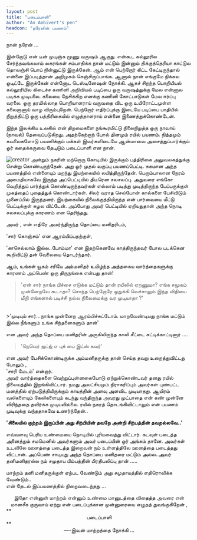 ```yaml
---
layout: post
title: "படைப்பாளி"
author: "An Ambivert's pen"
headcon: "நரேனின் பயணம்"
---
```

நான் நரேன் …<br>
 
இன்றோடு என் டீன் முடிஞ்சு மூணு வருஷம் ஆகுது. என்கூட கல்லூரில சேர்ந்தவங்கலாம் லகரங்கள் சம்பாதிக்க நான் மட்டும் இன்னும் திக்குத்தெரியா காட்டுல தொலஞ்சி பொய் நின்னுட்டு இருக்கேன். ஆம் என் பெற்றோர் கிட்ட கேட்டிருந்தால் என்னை இப்படித்தான் அறிமுகம் செஞ்சிருப்பாங்க. ஆனால் நான் எங்குமே நிக்கல ஓடிட்டே இருக்கேன் என்னோட டெஸ்டினேஷன் நோக்கி. ஆகச் சிறந்த பொறியியல் கல்லூரியில கிடைச்ச கணினி அறிவியல் படிப்பை ஒரு வருஷத்துக்கு மேல என்னால படிக்க முடியலை. கலையை நேசிக்கிற எனக்கு கணினி கோட்பாடுகள் மேல ஈர்ப்பு வரலை. ஒரு தரமில்லாத பொறியாளராய் வருவதை விட ஒரு உயிரோட்டமுள்ள கலைஞனாய் வாழ விரும்புறேன். பெற்றோர் எதிர்ப்புக்கு இடையே படிப்பை பாதியில் நிறுத்திட்டு ஒரு பத்திரிகையில் எழுத்தாளராய் என்னை இணைத்துக்கொண்டேன்.<br>

இந்த இலக்கிய உலகில் என் திறமைகளை நங்கூரமிட்டு நிலைநிறுத்த ஒரு நாவாய் (நாவல்) தேவைப்படுகிறது. அதற்கேற்றாற் போல் தினமும் ரயில் பயணம். நித்தமும் கவலைகளோடு பயணிக்கும் மக்கள் இவர்களிடையே ஆன்மாவை அசைத்துப்பார்க்கும் ஓர் கதைக்கருவை தேடிடும் படைப்பாளி என நான்.<br>

![creator](../../assets/creator.jpg "creator")
அன்றும் நகரின் மற்றொரு கோடியில் இருக்கும் பத்திரிகை அலுவலகத்துக்கு சென்று கொண்டிருந்தேன். அது ஓர் முதல் வகுப்பு பயணப்பெட்டி. சுகமான அந்த பயணத்தில் என்னையும் மறந்து இயற்கையில் லயித்திருந்தேன். பெரும்பாலான நேரம் அமைதியாகவே இருந்த அப்பெட்டியில் திடீரென சலசலப்பு. அதுவரை எங்கோ வெறித்துப் பார்த்துக் கொண்டிருந்தவர்கள் எல்லாம் படித்து முடித்திருந்த பேப்பருக்குள் முகத்தைப் புதைத்துக் கொண்டார்கள். சிலர் வராத செல்போன் கால்களை பேசிவிடும் முனைப்பில் இருந்தனர். இயற்கையில் நிலைக்குத்தியிருந்த என் பார்வையை மீட்டு பெட்டிக்குள் சுழல விட்டேன். அப்போது அவர் பெட்டியில் ஏறியதுதான் அந்த நொடி சலசலப்புக்கு காரணம் என தெரிந்தது.<br>

அவர் , என் எதிரே அமர்ந்திருந்த தொப்பை மனிதரிடம்,<br>

'சார் கொஞ்சம்' என ஆரம்பிப்பதற்குள்,<br>

'காசெல்லாம் இல்ல..போம்மா' என இதற்கெனவே காத்திருந்தவர் போல படக்கென கூறிவிட்டு தன் வேலையை தொடர்ந்தார்.<br>

ஆம், உங்கள் யூகம் சரியே அம்மனிதர் உமிழ்ந்த அத்தகைய வார்த்தைகளுக்கு காரணம் அப்பெண் ஒரு திருநங்கை என்பது தான்!<br>

>'ஏன் சார் நாங்க பிச்சை எடுக்க மட்டும் தான் ரயிலில் ஏறணுமா? எங்க சமூகம் முன்னேறவே கூடாதா? சொந்த பெற்றோரே ஒதுக்கி வெச்சாலும் இந்த விதியை மீறி எங்களால் படிச்சி நல்ல நிலைமைக்கு வர முடியாதா ?'

<br>
>'முடியும் சார்…நாங்க முன்னேற ஆரம்பிச்சுட்டோம். மாறவேண்டியது நாங்க மட்டும் இல்ல நீங்களும் உங்க சிந்தனைகளும் தான்'<br>

என அவர் அந்த தொப்பை மனிதரின் அருகிலிருந்த காலி சீட்டை சுட்டிக்காட்டினார் ….

>'நெவெர் ஜட்ஜ் எ புக் பை இட்ஸ் கவர்' <br>

என அவர் பேசிக்கொண்டிருக்க அம்மனிதருக்கு தான் செய்த தவறு உறைத்துவிட்டது போலும் , <br>
'சாரி மேடம்' என்றார்.<br>
அவர் வார்த்தைகளை வெற்றுப்புன்னகையோடு ஏற்றுக்கொண்டவர் தனது ரயில் நிலையத்தில் இறங்கிவிட்டார்.  நமது அலட்சியமும் நிராகரிப்பும் அவர்கள் புண்பட்ட மனத்தில் ஏற்படுத்தியிருக்கும் காயத்தின் அளவு அளவிட முடியாதது. ஆயிரம் வலிகளையும் கேலிகளையும் கடந்து வந்திருந்த அவரது முட்பாதை என் கண் முன்னே விரிந்ததை தவிர்க்க முடியவில்லை. ரயில் நகரத் தொடங்கிவிட்டாலும் என் பயணம் முடிவுக்கு வந்ததாகவே உணர்ந்தேன்..<br>

**'சிலையில் குற்றம் இருப்பின் அது சிற்பியின் தவறே அன்றி சிற்பத்தின் தவறல்லவே..’**<br>

எவ்வளவு பெரிய உண்மையை நொடியில் புரியவைத்து விட்டார். கடவுள் படைத்த அனைத்தும் சமமெனில் அவர்களும் அவர் படைப்பின் ஓர் அங்கம் தானே. அவர்கள் உடலிலே ஊனத்தை படைத்த இறைவன் நம் உள்ளத்திலே ஊனத்தை படைத்தது விட்டான். அப்பெண் சாடியது அந்த தொப்பை மனிதரை மட்டும் அல்ல..அவர் தனிமனிதரல்ல நம் சமுதாய பிம்பத்தின் பிரதிபலிப்பு தான் …..<br>

மாற்றம் தனி மனிதருக்குள் ஏற்பட வேண்டும் அது சமுதாயத்தில் எதிரொலிக்க வேண்டும்..<br>
என் தேடல் இப்பயணத்தில் நிறைவடைந்தது …<br>

<center>இதோ என்னுள் மாற்றம் என்னும் உண்மை மானுடத்தை விதைத்த அவரை என் மானசீக குருவாய் ஏற்று என் படைப்புக்கான முன்னுரையை எழுதத் துவங்குகிறேன் ,</center>
**<center>படைப்பாளி</center>**
<center>—-இவன் மாற்றத்தை நோக்கி …</center>


